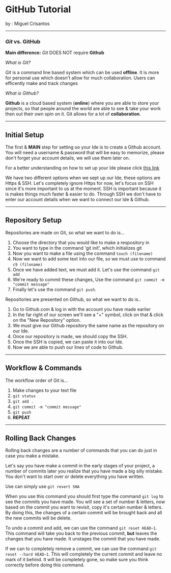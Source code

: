 # GitHub Tutorial

by : Miguel Crisantos

---
### _Git_ vs. **GitHub**

**Main difference:** _Git_ DOES NOT require **Github**

_What is Git?_

_Git_ is a command line based system which can be used **offline**.  It is more for personal use which doesn't allow for much collaboration.  Users can efficently make and track changes 

_What is Github?_

**Github** is a cloud based system (**online**) where you are able to store your projects, so that people around the world are able to see & take your work then out their own spin on it. Git allows for a lot of **collaboration**.

---
## Initial Setup

The first & **MAIN** step for setting uo your Ide is to create a Github account.  You will need a username & password that will be easy to memorize, please don't forget your account details, we will use them later on.

For a better understanding on how to set up your Ide please click [this link](https://github.com/hstatsep/ide50)

We have two different options when we sept up our Ide, these options are Https & SSH. Let's completely ignore Https for now, let's focus on SSH since it's more important to us at the moment. SSH is important because it is makes things much faster & easier to do. Through SSH we don't have to enter our account details when we want to connect our Ide & Github.

---
## Repository Setup

Repositories are made on Git, so what we want to do is...
1. Choose the directory that you would like to make a respository in 
2. You want to type in the command 'git init', which initializes git
3. Now you want to make a file using the command `touch (filename)`
4. Now we want to add some text into our file, so we must use to command `c9 (filename)`
5. Once we have added text, we must add it. Let's use the command `git add `
6. We're ready to commit these changes, Use the command `git commit -m "commit message" `
7. Finally let's use the command `git push`.


Repositories are presented on Github, so what we want to do is..
1. Go to Github.com & log in with the account you have made earlier 
2. In the far right of our screen we'll see a "+" symbol, click on that & click on the "New Repository" option.
3. We must give our Github repository the same name as the repository on our Ide.
4. Once our repository is made, we should copy the SSH.
5. Once the SSH is copied, we can paste it into our Ide.
6. Now we are able to push our lines of code to Github.


---
## Workflow & Commands

The workflow order of Git is...
1. Make changes to your text file
2. `git status`
3. `git add .`
4. `git commit -m "commit message" `
5. `git push`
6. **REPEAT**

---
## Rolling Back Changes

Rolling back changes are a number of commands that you can do just in case you make a mistake.

Let's say you have make a commit in the early stages of your project, a number of commits later you realize that you have made a big silly mistake.  You don't want to start over or delete everything you have written.

Use can simply use `git revert SHA`

When you use this command you should first type the command `git log` to see the commits you have made. You will see a set of number & letters, now based on the commit you want to revisit, copy it's certain number & letters. By doing this, the changes of a certain commit will be brought back and all the new commits will be delete.

To undo a commit and add, we can use the command `git reset HEAD~1`.  This command will take you back to the previous commit, **but** leaves the changes that you have made.  It unstages the commit that you have made.

If we can to completely remove a commit, we can use the command `git reset --hard HEAD~1`. This will completely the current commit and leave no mark of it behind.  It will be completely gone, so make sure you think correctly before doing this command.